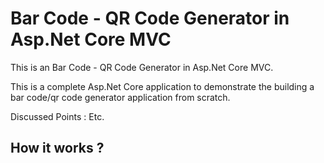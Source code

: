 # Bar Code - QR Code Generator in Asp.Net Core MVC
This is an Bar Code - QR Code Generator in Asp.Net Core MVC.

This is a complete Asp.Net Core application to demonstrate the building a bar code/qr code generator application from scratch.

Discussed Points :
Etc.



 ## How it works ?
